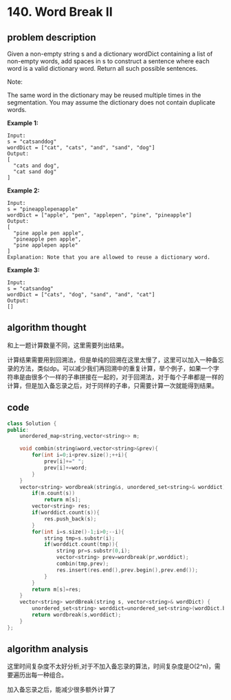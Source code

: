 # 140. Word Break II

## problem description

Given a non-empty string s and a dictionary wordDict containing a list of non-empty words, add spaces in s to construct a sentence where each word is a valid dictionary word. Return all such possible sentences.

Note:

The same word in the dictionary may be reused multiple times in the segmentation.
You may assume the dictionary does not contain duplicate 
words.

**Example 1:**

```text
Input:
s = "catsanddog"
wordDict = ["cat", "cats", "and", "sand", "dog"]
Output:
[
  "cats and dog",
  "cat sand dog"
]
```

**Example 2:**

```text
Input:
s = "pineapplepenapple"
wordDict = ["apple", "pen", "applepen", "pine", "pineapple"]
Output:
[
  "pine apple pen apple",
  "pineapple pen apple",
  "pine applepen apple"
]
Explanation: Note that you are allowed to reuse a dictionary word.
```

**Example 3:**

```text
Input:
s = "catsandog"
wordDict = ["cats", "dog", "sand", "and", "cat"]
Output:
[]
```

## algorithm thought

和上一题计算数量不同，这里需要列出结果。

计算结果需要用到回溯法，但是单纯的回溯在这里太慢了，这里可以加入一种备忘录的方法，类似dp。可以减少我们再回溯中的重复计算，举个例子，如果一个字符串是由很多个一样的子串拼接在一起的，对于回溯法，对于每个子串都是一样的计算，但是加入备忘录之后，对于同样的子串，只需要计算一次就能得到结果。

## code

```c++
class Solution {
public:
    unordered_map<string,vector<string>> m;

    void combin(string&word,vector<string>&prev){
        for(int i=0;i<prev.size();++i){
            prev[i]+=" ";
            prev[i]+=word;   
        }
    }
    vector<string> wordbreak(string&s, unordered_set<string>& worddict) {
        if(m.count(s))
            return m[s];
        vector<string> res;
        if(worddict.count(s)){
            res.push_back(s);
        }
        for(int i=s.size()-1;i>0;--i){
            string tmp=s.substr(i);
            if(worddict.count(tmp)){
                string pr=s.substr(0,i);
                vector<string> prev=wordbreak(pr,worddict);
                combin(tmp,prev);
                res.insert(res.end(),prev.begin(),prev.end());
            }
        }
        return m[s]=res;
    }
    vector<string> wordBreak(string s, vector<string>& wordDict) {
        unordered_set<string> worddict=unordered_set<string>(wordDict.begin(),wordDict.end());
        return wordbreak(s,worddict);
    }
};
```

## algorithm analysis

这里时间复杂度不太好分析,对于不加入备忘录的算法，时间复杂度是O(2^n)，需要遍历出每一种组合。

加入备忘录之后，能减少很多额外计算了